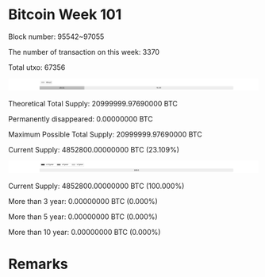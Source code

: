 # Bitcoin Week 101

Block number: 95542~97055

The number of transaction on this week: 3370

Total utxo: 67356

![](../images/mined_week101.png)

Theoretical Total Supply: 20999999.97690000 BTC

Permanently disappeared: 0.00000000 BTC

Maximum Possible Total Supply: 20999999.97690000 BTC

Current Supply: 4852800.00000000 BTC (23.109%)

![](../images/year_week101.png)


Current Supply: 4852800.00000000 BTC (100.000%)

More than 3 year: 0.00000000 BTC (0.000%)

More than 5 year: 0.00000000 BTC (0.000%)

More than 10 year: 0.00000000 BTC (0.000%)

# Remarks

